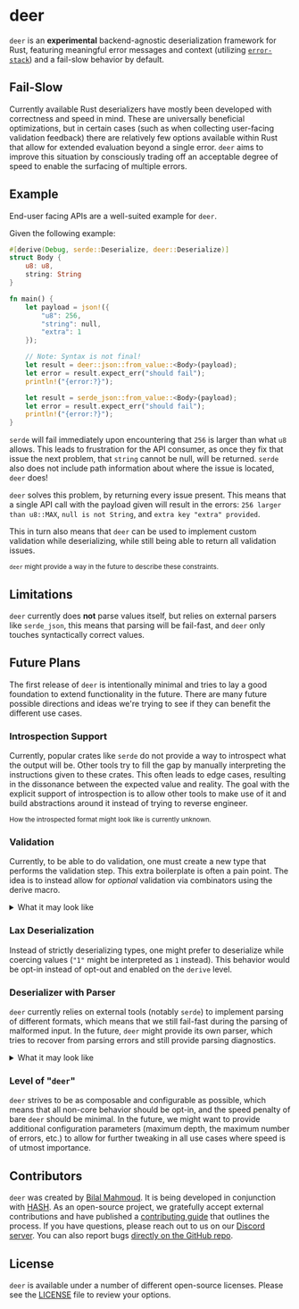 [license]: https://github.com/hashintel/hash/blob/main/packages/libs/deer/LICENSE.md

# deer

`deer` is an **experimental** backend-agnostic deserialization framework for Rust, featuring meaningful error messages and context (utilizing [`error-stack`](https://crates.io/crates/error-stack)) and a fail-slow behavior by default.

## Fail-Slow

Currently available Rust deserializers have mostly been developed with correctness and speed in mind. These are universally beneficial optimizations, but in certain cases (such as when collecting user-facing validation feedback) there are relatively few options available within Rust that allow for extended evaluation beyond a single error. `deer` aims to improve this situation by consciously trading off an acceptable degree of speed to enable the surfacing of multiple errors.

## Example

End-user facing APIs are a well-suited example for `deer`.

Given the following example:

```rust
#[derive(Debug, serde::Deserialize, deer::Deserialize)]
struct Body {
    u8: u8,
    string: String
}

fn main() {
    let payload = json!({
        "u8": 256,
        "string": null,
        "extra": 1
    });

    // Note: Syntax is not final!
    let result = deer::json::from_value::<Body>(payload);
    let error = result.expect_err("should fail");
    println!("{error:?}");

    let result = serde_json::from_value::<Body>(payload);
    let error = result.expect_err("should fail");
    println!("{error:?}");
}
```

`serde` will fail immediately upon encountering that `256` is larger than what `u8` allows. This leads to frustration for the API consumer, as once they fix that issue the next problem, that `string` cannot be null, will be returned. `serde` also does not include path information about where the issue is located, `deer` does!

`deer` solves this problem, by returning every issue present. This means that a single API call with the payload given will result in the errors: `256 larger than u8::MAX`, `null is not String`, and `extra key "extra" provided`.

This in turn also means that `deer` can be used to implement custom validation while deserializing, while still being able to return all validation issues.

<sub>

`deer` might provide a way in the future to describe these constraints.

</sub>

## Limitations

`deer` currently does **not** parse values itself, but relies on external parsers like `serde_json`, this means that parsing will be fail-fast, and `deer` only touches syntactically correct values.

## Future Plans

The first release of `deer` is intentionally minimal and tries to lay a good foundation to extend functionality in the future. There are many future possible directions and ideas we're trying to see if they can benefit the different use cases.

### Introspection Support

Currently, popular crates like `serde` do not provide a way to introspect what the output will be. Other tools try to fill the gap by manually interpreting the instructions given to these crates. This often leads to edge cases, resulting in the dissonance between the expected value and reality. The goal with the explicit support of introspection is to allow other tools to make use of it and build abstractions around it instead of trying to reverse engineer.

<sup>
How the introspected format might look like is currently unknown.
</sup>

### Validation

Currently, to be able to do validation, one must create a new type that performs the validation step. This extra boilerplate is often a pain point. The idea is to instead allow for _optional_ validation via combinators using the derive macro.

<details>
<summary>What it may look like</summary>

```rust
#[derive(deer::Deserialize)]
struct Payload {
    #[validate(all(min(12), max(24)))]
    length: u8
}
```

</details>

### Lax Deserialization

Instead of strictly deserializing types, one might prefer to deserialize while coercing values (`"1"` might be interpreted as `1` instead). This behavior would be opt-in instead of opt-out and enabled on the `derive` level.

### Deserializer with Parser

`deer` currently relies on external tools (notably `serde`) to implement parsing of different formats, which means that we still fail-fast during the parsing of malformed input. In the future, `deer` might provide its own parser, which tries to recover from parsing errors and still provide parsing diagnostics.

<details>
<summary>What it may look like</summary>

```text
{
  "i8": "string"
```

`deer` currently relies on external tools (notably `serde`) to implement parsing of different formats, which means that we still fail fast during the parsing of malformed input. In the future, `deer` might provide a parser that tries to recover from parse errors and provide meaningful diagnostics.

</details>

### Level of "`deer`"

`deer` strives to be as composable and configurable as possible, which means that all non-core behavior should be opt-in, and the speed penalty of bare `deer` should be minimal. In the future, we might want to provide additional configuration parameters (maximum depth, the maximum number of errors, etc.) to allow for further tweaking in all use cases where speed is of utmost importance.

## Contributors

`deer` was created by [Bilal Mahmoud](https://github.com/indietyp). It is being developed in conjunction with [HASH](https://hash.dev/). As an open-source project, we gratefully accept external contributions and have published a [contributing guide](https://github.com/hashintel/hash/blob/main/CONTRIBUTING.md) that outlines the process. If you have questions, please reach out to us on our [Discord server](https://hash.ai/discord). You can also report bugs [directly on the GitHub repo](https://github.com/hashintel/hash/issues/new?assignees=Alfred-Mountfield%2CTimDiekmann%2Cindietyp&labels=A-deer%2CC-bug&template=bug-report-deer.yml).

## License

`deer` is available under a number of different open-source licenses. Please see the [LICENSE] file to review your options.

